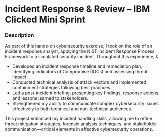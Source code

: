 # Incident Response & Review – IBM Clicked Mini Sprint

### Description
As part of this hands-on cybersecurity exercise, I took on the role of an incident response analyst, applying the NIST Incident Response Process Framework to a simulated security incident. Throughout this experience, I:

  * Developed an incident response timeline and remediation plan, identifying Indicators of Compromise (IOCs) and assessing threat impact.
  * Conducted technical analysis of attack vectors and implemented containment strategies following best practices.
  * Led a post-incident briefing, presenting key findings, response actions, and lessons learned to stakeholders.
  * Strengthened my ability to communicate complex cybersecurity issues effectively to both technical and non-technical audiences.

This project enhanced my incident handling skills, allowing me to refine threat mitigation strategies, forensic analysis techniques, and stakeholder communication—critical elements in effective cybersecurity operations.
